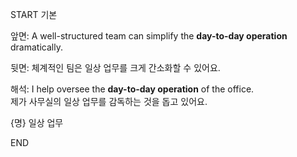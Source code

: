 START
기본

앞면:
A well-structured team can simplify the **day-to-day operation** dramatically.  

뒷면:
체계적인 팀은 일상 업무를 크게 간소화할 수 있어요.

해석:
I help oversee the **day-to-day operation** of the office.  
제가 사무실의 일상 업무를 감독하는 것을 돕고 있어요.

{명} 일상 업무
<!--ID: 1743590708731-->
END